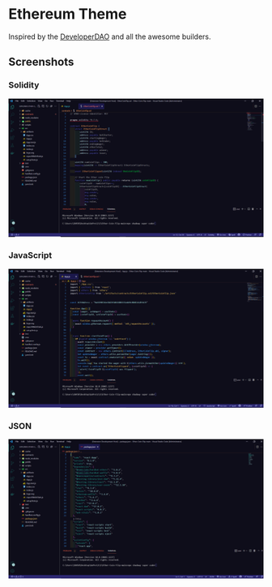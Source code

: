 # Ethereum Theme

Inspired by the [DeveloperDAO](https://github.com/Developer-DAO) and all the awesome builders.


## Screenshots

### Solidity

![Solidity screenshot](https://raw.githubusercontent.com/MichaelMacaulay/Developer-DAO-Theme/main/pics/solidity.PNG)

### JavaScript

![JavaScript screenshot](https://github.com/MichaelMacaulay/Developer-DAO-Theme/blob/main/pics/js.PNG)

### JSON

![JavaScript screenshot](https://raw.githubusercontent.com/MichaelMacaulay/Developer-DAO-Theme/main/pics/json.PNG)

